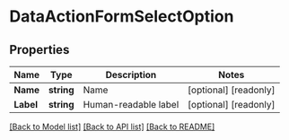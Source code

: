 # DataActionFormSelectOption

## Properties

Name | Type | Description | Notes
------------ | ------------- | ------------- | -------------
**Name** | **string** | Name | [optional] [readonly] 
**Label** | **string** | Human-readable label | [optional] [readonly] 

[[Back to Model list]](../README.md#documentation-for-models) [[Back to API list]](../README.md#documentation-for-api-endpoints) [[Back to README]](../README.md)


